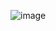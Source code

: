 ![image](https://www.3mz.cloudns.ch/file/8859a6285fa21a73afc4c.jpg)
<!-- ##{"timestamp":1705817030}## -->